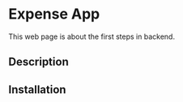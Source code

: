 
# Expense App
This web page is about the first steps in backend. 
## Description



## Installation


